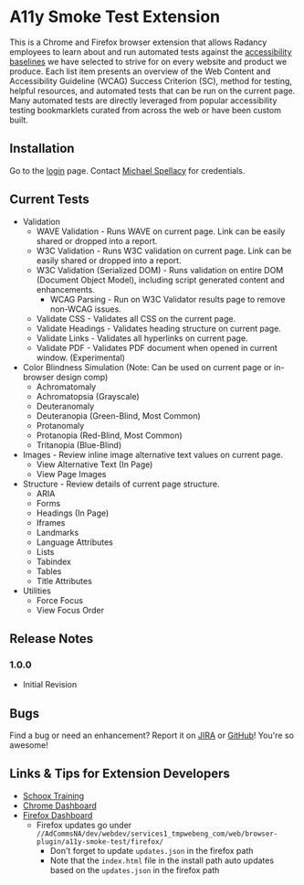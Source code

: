 # A11y Smoke Test Extension

This is a Chrome and Firefox browser extension that allows Radancy employees to learn about and run automated tests against the [accessibility baselines](https://radancy.dev/a11y/baseline) we have selected to strive for on every website and product we produce. Each list item presents an overview of the Web Content and Accessibility Guideline (WCAG) Success Criterion (SC), method for testing, helpful resources, and automated tests that can be run on the current page. Many automated tests are directly leveraged from popular accessibility testing bookmarklets curated from across the web or have been custom built.

## Installation

Go to the [login](https://radancy.dev/a11y/extension/) page. Contact [Michael Spellacy](mailto:michael.spellacy@radancy.com) for credentials.

## Current Tests

* Validation  
  * WAVE Validation - Runs WAVE on current page. Link can be easily shared or dropped into a report.
  * W3C Validation - Runs W3C validation on current page. Link can be easily shared or dropped into a report.
  * W3C Validation (Serialized DOM) - Runs validation on entire DOM (Document Object Model), including script generated content and enhancements.
    * WCAG Parsing - Run on W3C Validator results page to remove non-WCAG issues.
  * Validate CSS - Validates all CSS on the current page.
  * Validate Headings - Validates heading structure on current page.
  * Validate Links - Validates all hyperlinks on current page.
  * Validate PDF - Validates PDF document when opened in current window. (Experimental)
* Color Blindness Simulation (Note: Can be used on current page or in-browser design comp)
  * Achromatomaly
  * Achromatopsia (Grayscale)
  * Deuteranomaly
  * Deuteranopia (Green-Blind, Most Common)
  * Protanomaly
  * Protanopia (Red-Blind, Most Common)
  * Tritanopia (Blue-Blind)
* Images - Review inline image alternative text values on current page.
  * View Alternative Text (In Page)
  * View Page Images
* Structure - Review details of current page structure.  
  * ARIA
  * Forms
  * Headings (In Page)
  * Iframes
  * Landmarks
  * Language Attributes
  * Lists
  * Tabindex
  * Tables
  * Title Attributes
* Utilities
  * Force Focus
  * View Focus Order

## Release Notes

### 1.0.0

* Initial Revision

## Bugs

Find a bug or need an enhancement? Report it on [JIRA](https://jira.tmp.com/browse/TCDQ-60657) or [GitHub](https://github.com/radancyco/a11y-smoke-test/issues)! You're so awesome!

## Links & Tips for Extension Developers

* [Schoox Training](https://www.schoox.com/3357985/radancy-browser-extension-developers)
* [Chrome Dashboard](https://chrome.google.com/webstore/devconsole/)
* [Firefox Dashboard](https://addons.mozilla.org/en-US/developers/addons)
  * Firefox updates go under `//AdCommsNA/dev/webdev/services1_tmpwebeng_com/web/browser-plugin/a11y-smoke-test/firefox/`
    * Don't forget to update `updates.json` in the firefox path
    * Note that the `index.html` file in the install path auto updates based on the `updates.json` in the firefox path
